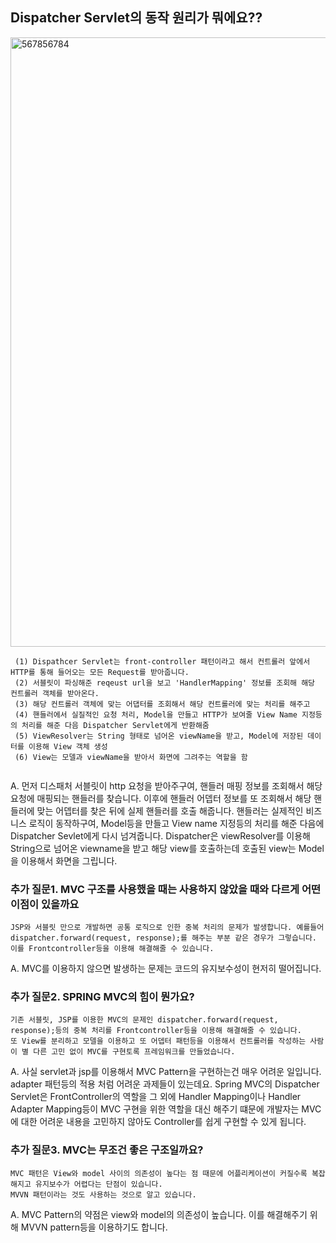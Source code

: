 ## Dispatcher Servlet의 동작 원리가 뭐에요??

<img width="975" alt="567856784" src="https://user-images.githubusercontent.com/68278903/194102754-dfb6861c-13a8-401c-a02c-ce3f7f615ec7.PNG">


```
 (1) Dispathcer Servlet는 front-controller 패턴이라고 해서 컨트롤러 앞에서 HTTP를 통해 들어오는 모든 Request를 받아줍니다.
 (2) 서블릿이 파싱해준 reqeust url을 보고 'HandlerMapping' 정보를 조회해 해당 컨트롤러 객체를 받아온다.
 (3) 해당 컨트롤러 객체에 맞는 어댑터를 조회해서 해당 컨트롤러에 맞는 처리를 해주고
 (4) 핸들러에서 실질적인 요청 처리, Model을 만들고 HTTP가 보여줄 View Name 지정등의 처리를 해준 다음 Dispatcher Servlet에게 반환해줌
 (5) ViewResolver는 String 형태로 넘어온 viewName을 받고, Model에 저장된 데이터를 이용해 View 객체 생성
 (6) View는 모델과 viewName을 받아서 화면에 그려주는 역할을 함
 

```

A. 먼저 디스패처 서블릿이 http 요청을 받아주구여, 핸들러 매핑 정보를 조회해서 해당 요청에 매핑되는 핸들러를 찾습니다.
이후에 핸들러 어뎁터 정보를 또 조회해서 해당 핸들러에 맞는 어뎁터를 찾은 뒤에 실제 핸들러를 호출 해줍니다.
핸들러는 실제적인 비즈니스 로직이 동작하구여, Model등을 만들고 View name 지정등의 처리를 해준 다음에 Dispatcher Sevlet에게 다시 넘겨줍니다.
Dispatcher은 viewResolver를 이용해 String으로 넘어온 viewname을 받고 해당 view를 호출하는데
호출된 view는 Model을 이용해서 화면을 그립니다.


### 추가 질문1. MVC 구조를 사용했을 때는 사용하지 않았을 때와 다르게 어떤 이점이 있을까요
```
JSP와 서블릿 만으로 개발하면 공통 로직으로 인한 중복 처리의 문제가 발생합니다. 예를들어 dispatcher.forward(request, response);를 해주는 부분 같은 경우가 그렇습니다.
이를 Frontcontroller등을 이용해 해결해줄 수 있습니다.
  ```

A. MVC를 이용하지 않으면 발생하는 문제는 코드의 유지보수성이 현저히 떨어집니다.
  
### 추가 질문2. SPRING MVC의 힘이 뭔가요?
```
기존 서블릿, JSP를 이용한 MVC의 문제인 dispatcher.forward(request, response);등의 중복 처리를 Frontcontroller등을 이용해 해결해줄 수 있습니다.
또 View를 분리하고 모델을 이용하고 또 어뎁터 패턴등을 이용해서 컨트롤러를 작성하는 사람이 별 다른 고민 없이 MVC를 구현토록 프레임워크를 만들었습니다.
```

A. 사실 servlet과 jsp를 이용해서 MVC Pattern을 구현하는건 매우 어려운 일입니다. adapter 패턴등의 적용 처럼 어려운 과제들이 있는데요.
Spring MVC의 Dispatcher Servlet은 FrontController의 역할을 그 외에 Handler Mapping이나 Handler Adapter Mapping등이 MVC 구현을 위한 역할을 대신 해주기 떄문에
개발자는 MVC에 대한 어려운 내용을 고민하지 않아도 Controller를 쉽게 구현할 수 있게 됩니다.


### 추가 질문3. MVC는 무조건 좋은 구조일까요?
```
MVC 패턴은 View와 model 사이의 의존성이 높다는 점 때문에 어플리케이션이 커질수록 복잡해지고 유지보수가 어렵다는 단점이 있습니다.
MVVN 패턴이라는 것도 사용하는 것으로 알고 있습니다.
```
A. MVC Pattern의 약점은 view와 model의 의존성이 높습니다. 이를 해결해주기 위해 MVVN pattern등을 이용하기도 합니다.

